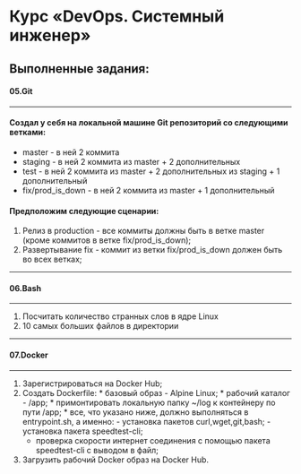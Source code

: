 # Курс «DevOps. Системный инженер»

## Выполненные задания:

#### 05.Git
---
#### Создал у себя на локальной машине Git репозиторий со следующими ветками:

  * master - в ней 2 коммита
  * staging - в ней 2 коммита из master + 2 дополнительных
  * test - в ней 2 коммита из master + 2 дополнительных из staging + 1 дополнительный
  * fix/prod_is_down - в ней 2 коммита из master + 1 дополнительный

#### Предположим следующие сценарии:

  1. Релиз в production - все коммиты должны быть в ветке master 
     (кроме коммитов в ветке fix/prod_is_down);
  2. Развертывание fix - коммит из ветки fix/prod_is_down должен быть во всех ветках;
---

#### 06.Bash
---
  1. Посчитать количество странных слов в ядре Linux
  2. 10 самых больших файлов в директории
---

#### 07.Docker
---
  1. Зарегистрироваться на Docker Hub;
  2. Создать Dockerfile:
    * базовый образ - Alpine Linux;
    * рабочий каталог - /app;
    * примонтировать локальную папку ~/log к контейнеру по пути /app;
    * все, что указано ниже, должно выполняться в entrypoint.sh, а именно:
	- установка пакетов curl,wget,git,bash;
	- установка пакета speedtest-cli;
        - проверка скорости интернет соединения с помощью пакета speedtest-cli с выводом в файл;
  3. Загрузить рабочий Docker образ на Docker Hub.
